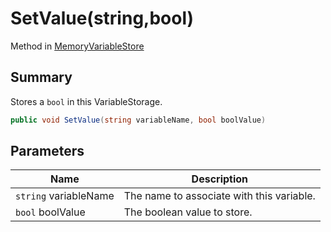 # SetValue(string,bool)

Method in [MemoryVariableStore](./)

## Summary

Stores a `bool` in this VariableStorage.

```csharp
public void SetValue(string variableName, bool boolValue)
```

## Parameters

| Name                  | Description                               |
| --------------------- | ----------------------------------------- |
| `string` variableName | The name to associate with this variable. |
| `bool` boolValue      | The boolean value to store.               |
